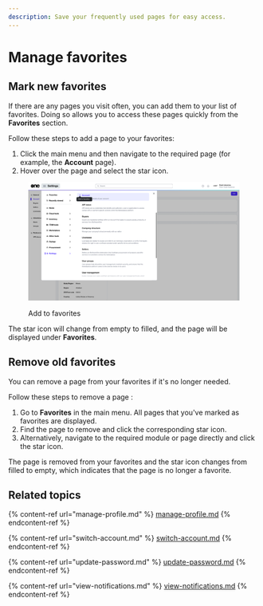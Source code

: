 ```yaml
---
description: Save your frequently used pages for easy access.
---
```


# Manage favorites

## Mark new favorites

If there are any pages you visit often, you can add them to your list of favorites. Doing so allows you to access these pages quickly from the **Favorites** section.

Follow these steps to add a page to your favorites:

1. Click the main menu and then navigate to the required page (for example, the **Account** page).
2. Hover over the page and select the star icon.&#x20;

<figure><img src="../../../.gitbook/assets/image (426).png" alt=""><figcaption><p>Add to favorites</p></figcaption></figure>

The star icon will change from empty to filled, and the page will be displayed under **Favorites**.

## Remove old favorites

You can remove a page from your favorites if it's no longer needed.

Follow these steps to remove a page :

1. Go to **Favorites** in the main menu. All pages that you've marked as favorites are displayed.&#x20;
2. Find the page to remove and click the corresponding star icon.&#x20;
3. Alternatively, navigate to the required module or page directly and click the star icon.&#x20;

The page is removed from your favorites and the star icon changes from filled to empty, which indicates that the page is no longer a favorite.&#x20;

## Related topics

{% content-ref url="manage-profile.md" %}
[manage-profile.md](manage-profile.md)
{% endcontent-ref %}

{% content-ref url="switch-account.md" %}
[switch-account.md](switch-account.md)
{% endcontent-ref %}

{% content-ref url="update-password.md" %}
[update-password.md](update-password.md)
{% endcontent-ref %}

{% content-ref url="view-notifications.md" %}
[view-notifications.md](view-notifications.md)
{% endcontent-ref %}
